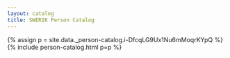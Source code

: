 ```yaml
---
layout: catalog
title: SWERIK Person Catalog
---
```

{% assign p = site.data._person-catalog.i-DfcqLG9Ux1Nu6mMoqrKYpQ %}
{% include person-catalog.html p=p %}

